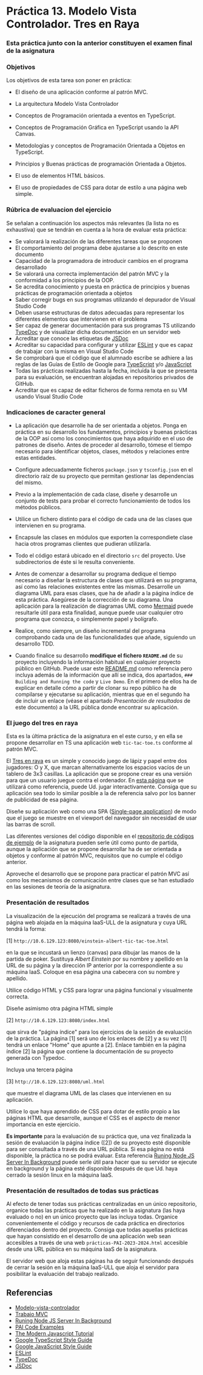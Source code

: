 # Práctica 13. Modelo Vista Controlador. Tres en Raya
### Esta práctica junto con la anterior constituyen el examen final de la asignatura

### Objetivos
Los objetivos de esta tarea son poner en práctica:
* El diseño de una aplicación conforme al patrón MVC.

* La arquitectura Modelo Vista Controlador
* Conceptos de Programación orientada a eventos en TypeScript.
* Conceptos de Programación Gráfica en TypeScript usando la API Canvas.
* Metodologías y conceptos de Programación Orientada a Objetos en TypeScript.
* Principios y Buenas prácticas de programación Orientada a Objetos.
* El uso de elementos HTML básicos.
* El uso de propiedades de CSS para dotar de estilo a una página web simple.

### Rúbrica de evaluacion del ejercicio
Se señalan a continuación los aspectos más relevantes (la lista no es exhaustiva)
que se tendrán en cuenta a la hora de evaluar esta práctica:
* Se valorará la realización de las diferentes tareas que se proponen
* El comportamiento del programa debe ajustarse a lo descrito en este documento
* Capacidad de la programadora de introducir cambios en el programa desarrollado
* Se valorará una correcta implementación del patrón MVC y la conformidad a los principios de la OOP.
* Se acredita conocimiento y puesta en práctica de principios y buenas prácticas de programación orientada a objetos
* Saber corregir bugs en sus programas utilizando el depurador de Visual Studio Code
* Deben usarse estructuras de datos adecuadas para representar los diferentes elementos que intervienen en el problema
* Ser capaz de generar documentación para sus programas TS utilizando
  [TypeDoc](https://typedoc.org/)
  y de visualizar dicha documentación en un servidor web
* Acreditar que conoce las etiquetas de 
  [JSDoc](https://jsdoc.app/)
* Acreditar su capacidad para configurar y utilizar 
  [ESLint](https://eslint.org/)
y que es capaz de trabajar con la misma en Visual Studio Code
* Se comprobará que el código que el alumnado escribe se adhiere a las reglas de las Guías de Estilo de Google para 
[TypeScript](https://google.github.io/styleguide/tsguide.html)
y/o
[JavaScript](https://google.github.io/styleguide/jsguide.html)
* Todas las prácticas realizadas hasta la fecha, incluída la que se presenta para su evaluación, se encuentran alojadas en repositorios privados de GitHub.
* Acreditar que es capaz de editar ficheros de forma remota en su VM usando Visual Studio Code

### Indicaciones de caracter general
* La aplicación que desarrolle ha de ser orientada a objetos.
Ponga en práctica en su desarrollo los fundamentos, principios y buenas prácticas de la OOP así como los
conocimientos que haya adquirido en el uso de patrones de diseño.
Antes de proceder al desarrollo, tómese el tiempo necesario para identificar objetos, clases, métodos y relaciones entre estas entidades.

* Configure adecuadamente ficheros `package.json` y `tsconfig.json` en el directorio raíz de su proyecto que
permitan gestionar las dependencias del mismo.

* Previo a la implementación de cada clase, diseñe y desarrolle un conjunto de tests para probar el correcto
funcionamiento de todos los métodos públicos.

* Utilice un fichero distinto para el código de cada una de las clases que intervienen en su programa.

* Encapsule las clases en módulos que exporten la correspondiete clase hacia otros programas clientes que pudieran utilizarla.

* Todo el código estará ubicado en el directorio `src` del proyecto. Use subdirectorios de éste si le resulta conveniente.

* Antes de comenzar a desarrollar su programa dedique el tiempo necesario a diseñar la estructura de clases que
utilizará en su programa, así como las relaciones existentes entre las mismas.
Desarrolle un diagrama UML para esas clases, que ha de añadir a la página índice de esta práctica.
Asegúrese de la corrección de su diagrama.
Una aplicación para la realización de diagramas UML como
[Mermaid](https://mermaid.live/edit#pako:eNptkU1PwzAMhv9KlBOI9Q9UuyC2SRx22m2KhNzEdFbzAfnQBKP_nbSlYXT4ZD-OX72xL1w6hbzmUkMIG4LWgxGW5Xi0ZECz9VdVsU2S3S3dUTjd0iM2Hv7gmj2QjQxaXOJD9GRb1qJV6K-bw0jYg8np3f2iYSDiDEfbo73LBFgRbRC6J6edL41wJjMP5vI9gezmur_WGz5W9KrBe6BPfLY7xFiwBLuF-O_8uIJfQ41zmlF4OZNWBfpkF7Nz8BU36A2QyncZVQSPJzQoeJ1Tha-QdBRc2D4_TW8q72OrKDrP6-gTrjik6A4fVs719ObnuhPsvwES3pny)
puede resultarle útil para esta finalidad, aunque puede usar cualquier otro programa que conozca, 
o simplemente papel y bolígrafo.

* Realice, como siempre, un diseño incremental del programa comprobando cada una de las funcionalidades que añade, siguiendo un
desarrollo TDD.

* Cuando finalice su desarrollo **modifique el fichero `README.md`** de su proyecto incluyendo la información
habitual en cualquier proyecto público en GitHub.
Puede usar este
[README.md](https://github.com/taniarascia/mvc?tab=readme-ov-file)
como referencia pero incluya además de la información que allí se indica, dos apartados,
`### Building and Running the code` y `Live Demo`.
En el primero de ellos ha de explicar en detalle cómo a partir de clonar su repo público ha de compilarse y
ejecutarse su aplicación, mientras que en el segundo ha de incluir un enlace (véase el apartado *Presentación
de resultados* de este documento) a la URL pública donde encontrar su aplicación.

### El juego del tres en raya
Esta es la última práctica de la asignatura en el este curso, y en ella 
se propone desarrollar en TS una aplicación web `tic-tac-toe.ts` conforme al patrón MVC.

El
[Tres en raya](https://en.wikipedia.org/wiki/Tic-tac-toe)
es un simple y conocido juego de lápiz y papel entre dos jugadores: O y X, que marcan alternativamente los espacios vacíos de un tablero de 3x3 casillas.
La aplicación que se propone crear es una versión para que un usuario juegue contra el ordenador.
En 
[esta página](https://playtictactoe.org/)
que se utilizará como referencia, puede Ud. jugar interactivamente.
Consiga que su aplicación sea todo lo similar posible a la de referencia salvo por los banner de publicidad de esa página.


Diseñe su aplicación web como una SPA
([Single-page application](https://en.wikipedia.org/wiki/Single-page_application))
de modo que el juego se muestre en el viewport del navegador sin necesidad de usar las barras de scroll.

Las diferentes versiones del código disponible en el 
[repositorio de códigos de ejemplo](https://github.com/ULL-ESIT-PAI-2023-2024/PAI-class-code-examples/tree/master/src/T4-Events-TS/tic-tac-toe)
de la asignatura pueden serle útil como punto de partida, aunque la aplicación que se propone desarrollar ha de
ser orientada a objetos y conforme al patrón MVC, requisitos que no cumple el código anterior.

Aproveche el desarrollo que se propone para practicar el patrón MVC así como los mecanismos de comunicación
entre clases que se han estudiado en las sesiones de teoría de la asignatura.

### Presentación de resultados
La visualización de la ejecución del programa se realizará a través de una página web alojada
en la máquina IaaS-ULL de la asignatura y cuya URL tendrá la forma:

[1] `http://10.6.129.123:8080/einstein-albert-tic-tac-toe.html`

en la que se incustará un lienzo (canvas) para dibujar las manos de la partida de poker.
Sustituya *Albert Einstein* por su nombre y apellido en la URL de su página
y la dirección IP anterior por la correspondiente a su máquina IaaS.
Coloque en esa página una cabecera con su nombre y apellido.

Utilice código HTML y CSS para lograr una página funcional y visualmente correcta.

Diseñe asimismo otra página HTML simple 

[2] `http://10.6.129.123:8080/index.html`

que sirva de "página índice" para los ejercicios de la sesión de evaluación de la práctica.
La página [1] será uno de los enlaces de [2] y a su vez [1] tendrá un enlace "Home" que apunte a [2].
Enlace también en la página índice [2] la página que contiene la documentación de su proyecto generada con
Typedoc.

Incluya una tercera página

[3] `http://10.6.129.123:8080/uml.html`

que muestre el diagrama UML de las clases que intervienen en su aplicación.

Utilice lo que haya aprendido de CSS para dotar de estilo propio a las páginas HTML que
desarrolle, aunque el CSS es el aspecto de menor importancia en este ejercicio.

**Es importante** para la evaluación de su práctica que, una vez finalizada la sesión de evaluación la página
índice ([2]) de su proyecto esté disponible para ser consultada a través de una URL pública.
Si esa página no está disponible, la práctica no se podrá evaluar.
Esta referencia
[Runing Node JS Server In Background](https://iulianpopa.ro/nodejs/2021/06/04/running-node-js-server-in-background/)
puede serle útil para hacer que su servidor se ejecute en background y la página esté disponible después de
que Ud. haya cerrado la sesión linux en la máquina IaaS.



### Presentación de resultados de todas sus prácticas
Al efecto de tener todas sus prácticas centralizadas en un único repositorio, organice todas las prácticas que
ha realizado en la asignatura (las haya evaluado o no) en un único proyecto que las incluya todas.
Organice convenientemente el código y recursos de cada práctica en directorios diferenciados dentro del
proyecto.
Consiga que todas aquellas prácticas que hayan consistido en el desarrollo de una aplicación web sean
accesibles a través de una web `prácticas-PAI-2023-2024.html` accesible desde una URL pública en su máquina IaaS de la
asignatura.

El servidor web que aloja estas páginas ha de seguir funcionando después de cerrar la sesión en la máquina
IaaS-ULL que aloja el servidor para posibilitar la evaluación del trabajo realizado.



## Referencias
* [Modelo-vista-controlador](https://en.wikipedia.org/wiki/Model%E2%80%93view%E2%80%93controller)
* [Trabajo MVC](https://github.com/ULL-ESIT-PAI-2023-2024/2023-2024-pai-mvc-pablo-medina-moreno/tree/master/src/todo-example)
* [Runing Node JS Server In Background](https://iulianpopa.ro/nodejs/2021/06/04/running-node-js-server-in-background/)
* [PAI Code Examples](https://github.com/ULL-ESIT-PAI-2023-2024/PAI-class-code-examples)
* [The Modern Javascript Tutorial](https://javascript.info)
* [Google TypeScript Style Guide](https://google.github.io/styleguide/tsguide.html)
* [Google JavaScript Style Guide](https://google.github.io/styleguide/jsguide.html)
* [ESLint](https://eslint.org/)
* [TypeDoc](https://typedoc.org/)
* [JSDoc](https://jsdoc.app/)

